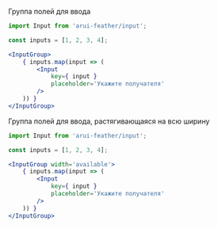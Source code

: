 Группа полей для ввода
```jsx
import Input from 'arui-feather/input';

const inputs = [1, 2, 3, 4];

<InputGroup>
    { inputs.map(input => (
        <Input
            key={ input }
            placeholder='Укажите получателя'
        />
    )) }
</InputGroup>
```

Группа полей для ввода, растягивающаяся на всю ширину
```jsx
import Input from 'arui-feather/input';

const inputs = [1, 2, 3, 4];

<InputGroup width='available'>
    { inputs.map(input => (
        <Input
            key={ input }
            placeholder='Укажите получателя'
        />
    )) }
</InputGroup>
```
